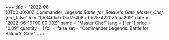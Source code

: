 +++
title = "2022-06-10T00:00:00Z_Commander_Legends:_Battle_for_Baldur's_Gate_Master_Chef_[en]_false"
id = "b534b1cb-0cd7-4b8c-bb25-42207fcba209"
date = "2022-06-10T00:00:00Z"
name = "Master Chef"
lang = ["en"]
price = "0.09"
quantity = 1
foil = false
set = "Commander Legends: Battle for Baldur's Gate"
+++
